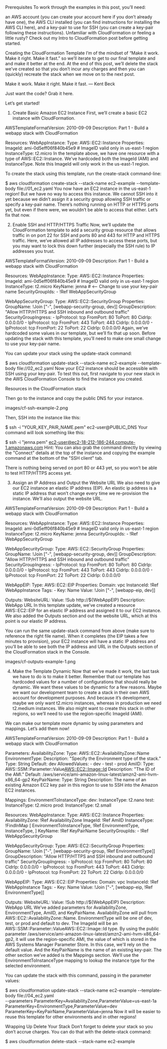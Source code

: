 Prerequisites
To work through the examples in this post, you’ll need:

an AWS account (you can create your account here if you don’t already have one),
the AWS CLI installed (you can find instructions for installing the AWS CLI here), and
a key-pair to use for SSH (you can create a key-pair following these instructions).
Unfamiliar with CloudFormation or feeling a little rusty? Check out my Intro to CloudFormation post before getting started.

Creating the CloudFormation Template
I’m of the mindset of “Make it work. Make it right. Make it fast.” so we’ll iterate to get to our final template and and make it better at the end. At the end of this post, we’ll delete the stack we’ve created so that you don’t incur any charges and then you can (quickly) recreate the stack when we move on to the next post.

Make it work. Make it right. Make it fast. — Kent Beck

Just want the code? Grab it here.

Let’s get started!

1. Create Basic Amazon EC2 Instance
First, we’ll create a basic EC2 instance with CloudFormation.

AWSTemplateFormatVersion: 2010-09-09
Description: Part 1 - Build a webapp stack with CloudFormation

Resources:
  WebAppInstance:
    Type: AWS::EC2::Instance
    Properties:
      ImageId: ami-0d5eff06f840b45e9 # ImageID valid only in us-east-1 region
      InstanceType: t2.micro
In the template above, we have one resource with a type of AWS::EC2::Instance. We’ve hardcoded both the ImageId (AMI) and InstanceType. Note this ImageId will only work in the us-east-1 region.

To create the stack using this template, run the create-stack command-line:

$ aws cloudformation create-stack --stack-name ec2-example --template-body file://01_ec2.yaml
You now have an EC2 instance in the us-east-1 region! But we have no way to access this instance. We cannot SSH into it yet because we didn’t assign it a security group allowing SSH traffic or specify a key-pair name. There’s nothing running on HTTP or HTTPS ports yet, but even if there were, we wouldn’t be able to access that either. Let’s fix that now.

2. Enable SSH and HTTP/HTTPS Traffic
Now, we’ll update the CloudFormation template to add a security group resource that allows traffic in on port 22 for SSH and ports 80 and 443 for HTTP and HTTPS traffic. Here, we’ve allowed all IP addresses to access these ports, but you may want to lock this down further (especially the SSH rule) to IP addresses you trust.

AWSTemplateFormatVersion: 2010-09-09
Description: Part 1 - Build a webapp stack with CloudFormation

Resources:
  WebAppInstance:
    Type: AWS::EC2::Instance
    Properties:
      ImageId: ami-0d5eff06f840b45e9 # ImageID valid only in us-east-1 region
      InstanceType: t2.micro
      KeyName: jenna # <-- Change to use your key-pair name
      SecurityGroupIds:
        - !Ref WebAppSecurityGroup

  WebAppSecurityGroup:
    Type: AWS::EC2::SecurityGroup
    Properties:
      GroupName: !Join ["-", [webapp-security-group, dev]]
      GroupDescription: "Allow HTTP/HTTPS and SSH inbound and outbound traffic"
      SecurityGroupIngress:
        - IpProtocol: tcp
          FromPort: 80
          ToPort: 80
          CidrIp: 0.0.0.0/0
        - IpProtocol: tcp
          FromPort: 443
          ToPort: 443
          CidrIp: 0.0.0.0/0
        - IpProtocol: tcp
          FromPort: 22
          ToPort: 22
          CidrIp: 0.0.0.0/0
Again, we’ve hardcoded some values in our template, but we’ll fix that up soon. Before updating the stack with this template, you’ll need to make one small change to use your key-pair name.

You can update your stack using the update-stack command:

$ aws cloudformation update-stack --stack-name ec2-example --template-body file://02_ec2.yaml
Now your EC2 instance should be accessible with SSH using your key-pair. To test this out, first navigate to your new stack in the AWS CloudFormation Console to find the instance you created.

Resources in the CloudFormation stack

Then go to the instance and copy the public DNS for your instance.

images/cf-ssh-example-2.png

Then, SSH into the instance like this:

$ ssh -i "YOUR_KEY_PAIR_NAME.pem" ec2-user@PUBLIC_DNS
Your command will look something like this:

$ ssh -i "jenna.pem" ec2-user@ec2-18-212-186-244.compute-1.amazonaws.com
Hint: You can also grab the command directly by viewing the "Connect" details at the top of the instance and copying the example command at the bottom of the "SSH client" tab.

There is nothing being served on port 80 or 443 yet, so you won’t be able to test HTTP/HTTPS access yet.

3. Assign an IP Address and Output the Website URL
We also need to give our EC2 instance an elastic IP address (EIP). An elastic ip address is a static IP address that won’t change every time we re-provision the instance. We’ll also output the website URL.

AWSTemplateFormatVersion: 2010-09-09
Description: Part 1 - Build a webapp stack with CloudFormation

Resources:
  WebAppInstance:
    Type: AWS::EC2::Instance
    Properties:
      ImageId: ami-0d5eff06f840b45e9 # ImageID valid only in us-east-1 region
      InstanceType: t2.micro
      KeyName: jenna
      SecurityGroupIds:
        - !Ref WebAppSecurityGroup

  WebAppSecurityGroup:
    Type: AWS::EC2::SecurityGroup
    Properties:
      GroupName: !Join ["-", [webapp-security-group, dev]]
      GroupDescription: "Allow HTTP/HTTPS and SSH inbound and outbound traffic"
      SecurityGroupIngress:
        - IpProtocol: tcp
          FromPort: 80
          ToPort: 80
          CidrIp: 0.0.0.0/0
        - IpProtocol: tcp
          FromPort: 443
          ToPort: 443
          CidrIp: 0.0.0.0/0
        - IpProtocol: tcp
          FromPort: 22
          ToPort: 22
          CidrIp: 0.0.0.0/0

  WebAppEIP:
    Type: AWS::EC2::EIP
    Properties:
      Domain: vpc
      InstanceId: !Ref WebAppInstance
      Tags:
        - Key: Name
          Value: !Join ["-", [webapp-eip, dev]]

Outputs:
  WebsiteURL:
    Value: !Sub http://${WebAppEIP}
    Description: WebApp URL
In this template update, we’ve created a resource AWS::EC2::EIP for an elastic IP address and assigned it to our EC2 instance. We also added the Outputs section and out the website URL, which at this point is our elastic IP address.

You can run the same update-stack command from above (make sure to reference the right file name). When it completes (the EIP takes a few minutes to provision), your EC2 instance will have a static IP address and you’ll be able to see both the IP address and URL in the Outputs section of the CloudFormation stack in the Console.

images/cf-outputs-example-1.png

4. Make the Template Dynamic
Now that we’ve made it work, the last task we have to do is to make it better. Remember that our template has hardcoded values for a number of configurations that should really be dynamic. We want these values to be dynamic for a few reasons. Maybe we want our development team to create a stack in their own AWS account for development purposes. And because it’s development, maybe we only want t2.micro instances, whereas in production we need t2.medium instances. We also might want to create this stack in other regions, so we’ll need to use the region-specific ImageId (AMI).

We can make our template more dynamic by using parameters and mappings. Let’s add them now!

AWSTemplateFormatVersion: 2010-09-09
Description: Part 1 - Build a webapp stack with CloudFormation

Parameters:
  AvailabilityZone:
    Type: AWS::EC2::AvailabilityZone::Name
  EnvironmentType:
    Description: "Specify the Environment type of the stack."
    Type: String
    Default: dev
    AllowedValues:
      - dev
      - test
      - prod
  AmiID:
    Type: AWS::SSM::Parameter::Value<AWS::EC2::Image::Id>
    Description: "The ID of the AMI."
    Default: /aws/service/ami-amazon-linux-latest/amzn2-ami-hvm-x86_64-gp2
  KeyPairName:
    Type: String
    Description: The name of an existing Amazon EC2 key pair in this region to use to SSH into the Amazon EC2 instances.

Mappings:
  EnvironmentToInstanceType:
    dev:
      InstanceType: t2.nano
    test:
      InstanceType: t2.micro
    prod:
      InstanceType: t2.small

Resources:
  WebAppInstance:
    Type: AWS::EC2::Instance
    Properties:
      AvailabilityZone: !Ref AvailabilityZone
      ImageId: !Ref AmiID
      InstanceType:
        !FindInMap [
          EnvironmentToInstanceType,
          !Ref EnvironmentType,
          InstanceType,
        ]
      KeyName: !Ref KeyPairName
      SecurityGroupIds:
        - !Ref WebAppSecurityGroup

  WebAppSecurityGroup:
    Type: AWS::EC2::SecurityGroup
    Properties:
      GroupName: !Join ["-", [webapp-security-group, !Ref EnvironmentType]]
      GroupDescription: "Allow HTTP/HTTPS and SSH inbound and outbound traffic"
      SecurityGroupIngress:
        - IpProtocol: tcp
          FromPort: 80
          ToPort: 80
          CidrIp: 0.0.0.0/0
        - IpProtocol: tcp
          FromPort: 443
          ToPort: 443
          CidrIp: 0.0.0.0/0
        - IpProtocol: tcp
          FromPort: 22
          ToPort: 22
          CidrIp: 0.0.0.0/0

  WebAppEIP:
    Type: AWS::EC2::EIP
    Properties:
      Domain: vpc
      InstanceId: !Ref WebAppInstance
      Tags:
        - Key: Name
          Value: !Join ["-", [webapp-eip, !Ref EnvironmentType]]

Outputs:
  WebsiteURL:
    Value: !Sub http://${WebAppEIP}
    Description: WebApp URL
We’ve added parameters for AvailabilityZone, EnvironmentType, AmiID, and KeyPairName. AvailabilityZone will pull from AWS::EC2::AvailabilityZone::Name. EnvironmentType will be one of dev, test, or prod and default to dev. The ImageId will be an AWS::SSM::Parameter::ValueAWS::EC2::Image::Id type. By using the public parameter /aws/service/ami-amazon-linux-latest/amzn2-ami-hvm-x86_64-gp2, it will use the region-specific AMI, the value of which is stored in the AWS Systems Manager Parameter Store. In this case, we'll rely on the default value. And the KeyPairName is the name of an existing key-pair.
The other section we’ve added is the Mappings section. We’ll use the EnvironmentToInstanceType mapping to lookup the instance type for the selected environment.

You can update the stack with this command, passing in the parameter values:

$ aws cloudformation update-stack --stack-name ec2-example --template-body file://04_ec2.yaml \
--parameters ParameterKey=AvailabilityZone,ParameterValue=us-east-1a \
ParameterKey=EnvironmentType,ParameterValue=dev \
ParameterKey=KeyPairName,ParameterValue=jenna
Now it will be easier to reuse this template for other environments and in other regions!

Wrapping Up
Delete Your Stack
Don’t forget to delete your stack so you don’t accrue charges. You can do that with the delete-stack command:

$ aws cloudformation delete-stack --stack-name ec2-example
